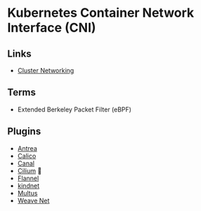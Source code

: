 # Kubernetes Container Network Interface (CNI)

## Links

- [Cluster Networking](https://kubernetes.io/docs/concepts/cluster-administration/networking/)

## Terms

- Extended Berkeley Packet Filter (eBPF)

## Plugins

- [Antrea](https://github.com/antrea-io/antrea)
- [Calico](/kubernetes/cni/calico.md)
- [Canal](/kubernetes/cni/canal.md)
- [Cilium](/kubernetes/cni/cilium.md) 🌟
- [Flannel](/kubernetes/cni/flannel.md)
- [kindnet](https://github.com/aojea/kindnet)
- [Multus](https://github.com/k8snetworkplumbingwg/multus-cni)
- [Weave Net](https://github.com/weaveworks/weave)
